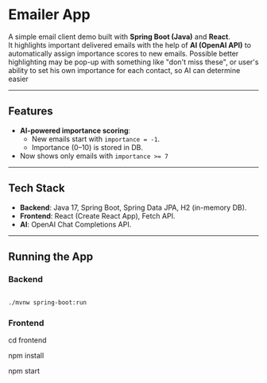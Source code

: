 # Emailer App  

A simple email client demo built with **Spring Boot (Java)** and **React**.  
It highlights important delivered emails with the help of **AI (OpenAI API)** to automatically assign importance scores to new emails. Possible better highlighting may be pop-up with something like "don't miss these", or user's ability to set his own importance for each contact, so AI can determine easier  

---

## Features
- **AI-powered importance scoring**:  
  - New emails start with `importance = -1`.  
  - Importance (0–10) is stored in DB.  
- Now shows only emails with `importance >= 7`

---

## Tech Stack  
- **Backend**: Java 17, Spring Boot, Spring Data JPA, H2 (in-memory DB).  
- **Frontend**: React (Create React App), Fetch API.  
- **AI**: OpenAI Chat Completions API.  

---

## Running the App  

### Backend  
```bash

./mvnw spring-boot:run
```
### Frontend
cd frontend

npm install

npm start